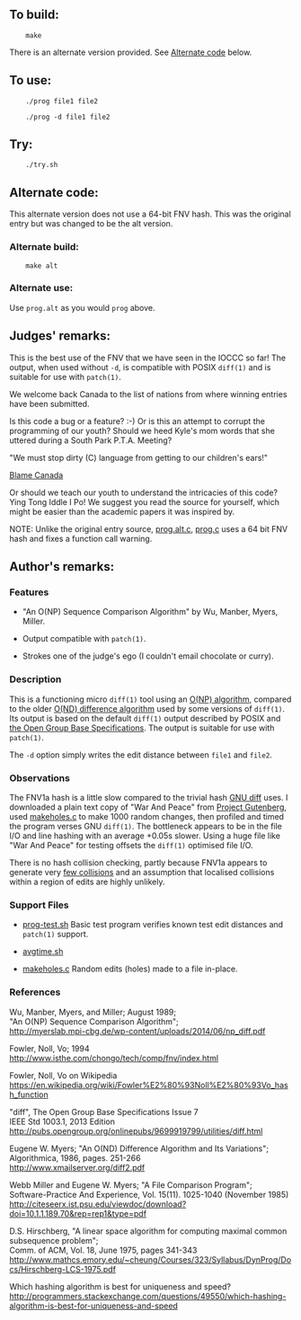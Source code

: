 ## To build:

``` <!---sh-->
    make
```

There is an alternate version provided. See [Alternate code](#alternate-code)
below.


## To use:

``` <!---sh-->
    ./prog file1 file2

    ./prog -d file1 file2
```


## Try:

``` <!---sh-->
    ./try.sh
```


## Alternate code:

This alternate version does not use a 64-bit FNV hash. This was the original
entry but was changed to be the alt version.


### Alternate build:

``` <!---sh-->
    make alt
```


### Alternate use:

Use `prog.alt` as you would `prog` above.


## Judges' remarks:

This is the best use of the FNV that we have seen in the IOCCC so far!
The output, when used without `-d`, is compatible with POSIX `diff(1)` and
is suitable for use with `patch(1)`.

We welcome back Canada to the list of nations from where winning
entries have been submitted.

Is this code a bug or a feature? :-)  Or is this an attempt to corrupt the
programming of our youth?  Should we heed Kyle's mom words that she uttered
during a South Park P.T.A. Meeting?

   "We must stop dirty (C) language from getting to our children's ears!"

   [Blame Canada](https://www.youtube.com/watch?v=bOR38552MJA)

Or should we teach our youth to understand the intricacies of this code?
Ying Tong Iddle I Po!  We suggest you read the source for yourself, which
might be easier than the academic papers it was inspired by.

NOTE: Unlike the original entry source, [prog.alt.c](%%REPO_URL%%/2015/howe/prog.alt.c),
[prog.c](%%REPO_URL%%/2015/howe/prog.c) uses a
64 bit FNV hash and fixes a function call warning.


## Author's remarks:

### Features

* "An O(NP) Sequence Comparison Algorithm" by Wu, Manber, Myers, Miller.

* Output compatible with `patch(1)`.

* Strokes one of the judge's ego (I couldn't email chocolate or curry).


### Description

This is a functioning micro `diff(1)` tool using an [O(NP) algorithm][Wu+89],
compared to the older [O(ND) difference algorithm][Mye86] used by some versions
of `diff(1)`.  Its output is based on the default `diff(1)` output described by POSIX
and [the Open Group Base Specifications][SUSV7].  The output is suitable for use
with `patch(1)`.

The `-d` option simply writes the edit distance between `file1` and `file2`.


### Observations

The FNV1a hash is a little slow compared to the trivial hash [GNU
diff](https://www.gnu.org/software/diffutils/) uses. I downloaded a plain text
copy of "War And Peace" from [Project Gutenberg](https://www.gutenberg.org),
used [makeholes.c](%%REPO_URL%%/2015/howe/makeholes.c) to make 1000 random changes, then profiled and
timed the program verses GNU `diff(1)`.  The bottleneck appears to be in the
file I/O and line hashing with an average +0.05s slower.  Using a huge file like
"War And Peace" for testing offsets the `diff(1)` optimised file I/O.

There is no hash collision checking, partly because FNV1a appears to generate
very [few collisions][HshCmp] and an assumption that localised collisions within
a region of edits are highly unlikely.


### Support Files

* [prog-test.sh](%%REPO_URL%%/2015/howe/prog-test.sh)
    Basic test program verifies known test edit distances and `patch(1)` support.

* [avgtime.sh](%%REPO_URL%%/2015/howe/avgtime.sh)

* [makeholes.c](%%REPO_URL%%/2015/howe/makeholes.c)
    Random edits (holes) made to a file in-place.

### References

Wu, Manber, Myers, and Miller; August 1989;<br>
"An O(NP) Sequence Comparison Algorithm";<br>
<http://myerslab.mpi-cbg.de/wp-content/uploads/2014/06/np_diff.pdf>

Fowler, Noll, Vo; 1994<br>
<http://www.isthe.com/chongo/tech/comp/fnv/index.html>

Fowler, Noll, Vo on Wikipedia<br>
<https://en.wikipedia.org/wiki/Fowler%E2%80%93Noll%E2%80%93Vo_hash_function>

"diff", The Open Group Base Specifications Issue 7<br>
IEEE Std 1003.1, 2013 Edition<br>
<http://pubs.opengroup.org/onlinepubs/9699919799/utilities/diff.html>

Eugene W. Myers; "An O(ND) Difference Algorithm and Its Variations";<br>
Algorithmica, 1986, pages. 251-266<br>
<http://www.xmailserver.org/diff2.pdf>

Webb Miller and Eugene W. Myers; "A File Comparison Program";<br>
Software-Practice And Experience, Vol. 15(11). 1025-1040 (November 1985)<br>
<http://citeseerx.ist.psu.edu/viewdoc/download?doi=10.1.1.189.70&rep=rep1&type=pdf>

D.S. Hirschberg, "A linear space algorithm for computing maximal common subsequence problem";<br>
Comm. of ACM, Vol. 18, June 1975, pages 341-343<br>
<http://www.mathcs.emory.edu/~cheung/Courses/323/Syllabus/DynProg/Docs/Hirschberg-LCS-1975.pdf>

Which hashing algorithm is best for uniqueness and speed?<br>
<http://programmers.stackexchange.com/questions/49550/which-hashing-algorithm-is-best-for-uniqueness-and-speed>

[Wu+89]: http://myerslab.mpi-cbg.de/wp-content/uploads/2014/06/np_diff.pdf

[FNV94]: http://www.isthe.com/chongo/tech/comp/fnv/index.html

[FNVWi]: https://en.wikipedia.org/wiki/Fowler%E2%80%93Noll%E2%80%93Vo_hash_function

[Mye86]: http://www.xmailserver.org/diff2.pdf

[SUSV7]: http://pubs.opengroup.org/onlinepubs/9699919799/utilities/diff.html

[Mil85]: http://citeseerx.ist.psu.edu/viewdoc/download?doi=10.1.1.189.70&rep=rep1&type=pdf

[Hir75]: http://www.mathcs.emory.edu/~cheung/Courses/323/Syllabus/DynProg/Docs/Hirschberg-LCS-1975.pdf

[HshCmp]: http://programmers.stackexchange.com/questions/49550/which-hashing-algorithm-is-best-for-uniqueness-and-speed

<!--

    Copyright © 1984-2024 by Landon Curt Noll. All Rights Reserved.

    You are free to share and adapt this file under the terms of this license:

	Creative Commons Attribution-ShareAlike 4.0 International (CC BY-SA 4.0)

    For more information, see:

	https://creativecommons.org/licenses/by-sa/4.0/

-->
